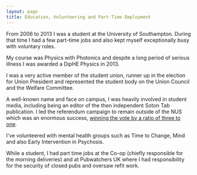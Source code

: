 ```yaml
---
layout: page
title: Education, Volunteering and Part-Time Employment
---
```


From 2006 to 2013 I was a student at the University of Southampton. During that time I had a few part-time jobs and also kept myself exceptionally busy with voluntary roles.

My course was Physics with Photonics and despite a long period of serious illness I was awarded a DipHE Physics in 2013.

I was a very active member of the student union, runner up in the election for Union President and represented the student body on the Union Council and the Welfare Committee.

A well-known name and face on campus, I was heavily involved in student media, including being an editor of the then independent Soton Tab publication. I led the referendum campaign to remain outside of the NUS which was an enormous success, [winning the vote by a ratio of three to one](https://www.wessexscene.co.uk/news/2012/12/07/southampton-students-vote-no-to-nus-reaction-and-interviews/).

I've volunteered with mental health groups such as Time to Change, Mind and also Early Intervention in Psychosis.

While a student, I had part time jobs at the Co-op (chiefly responsible for the morning deliveries) and at Pubwatchers UK where I had responsibility for the security of closed pubs and oversaw refit work.
